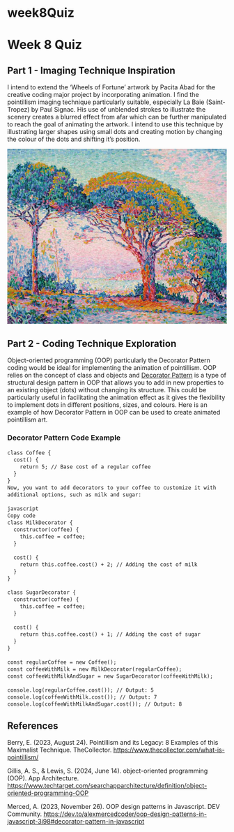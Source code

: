 # week8Quiz

# Week 8 Quiz

## Part 1 - Imaging Technique Inspiration

I intend to extend the ‘Wheels of Fortune’ artwork by Pacita Abad for the creative coding major project by incorporating animation. I find the pointillism imaging technique particularly suitable, especially La Baie (Saint-Tropez) by Paul Signac. His use of unblended strokes to illustrate the scenery creates a blurred effect from afar which can be further manipulated to reach the goal of animating the artwork. I intend to use this technique by illustrating larger shapes using small dots and creating motion by changing the colour of the dots and shifting it’s position. 

![Image of La Baie](assets/artwork_inspo.webp)

## Part 2 - Coding Technique Exploration

Object-oriented programming (OOP) particularly the Decorator Pattern coding would be ideal for implementing the animation of pointillism. OOP relies on the concept of class and objects and [Decorator Pattern](https://dev.to/alexmercedcoder/oop-design-patterns-in-javascript-3i98#decorator-pattern-in-javascript) is a type of structural design pattern in OOP that allows you to add in new properties to an existing object (dots) without changing its structure. This could be particularly useful in facilitating the animation effect as it gives the flexibility to implement dots in different positions, sizes, and colours. Here is an example of how Decorator Pattern in OOP can be used to create animated pointillism art. 

### Decorator Pattern Code Example 

```
class Coffee {
  cost() {
    return 5; // Base cost of a regular coffee
  }
}
Now, you want to add decorators to your coffee to customize it with additional options, such as milk and sugar:

javascript
Copy code
class MilkDecorator {
  constructor(coffee) {
    this.coffee = coffee;
  }

  cost() {
    return this.coffee.cost() + 2; // Adding the cost of milk
  }
}

class SugarDecorator {
  constructor(coffee) {
    this.coffee = coffee;
  }

  cost() {
    return this.coffee.cost() + 1; // Adding the cost of sugar
  }
}

const regularCoffee = new Coffee();
const coffeeWithMilk = new MilkDecorator(regularCoffee);
const coffeeWithMilkAndSugar = new SugarDecorator(coffeeWithMilk);

console.log(regularCoffee.cost()); // Output: 5
console.log(coffeeWithMilk.cost()); // Output: 7
console.log(coffeeWithMilkAndSugar.cost()); // Output: 8
```

## References

Berry, E. (2023, August 24). Pointillism and its Legacy: 8 Examples of this Maximalist Technique. TheCollector. https://www.thecollector.com/what-is-pointillism/ 

Gillis, A. S., & Lewis, S. (2024, June 14). object-oriented programming (OOP). App Architecture. https://www.techtarget.com/searchapparchitecture/definition/object-oriented-programming-OOP 

Merced, A. (2023, November 26). OOP design patterns in Javascript. DEV Community. https://dev.to/alexmercedcoder/oop-design-patterns-in-javascript-3i98#decorator-pattern-in-javascript







